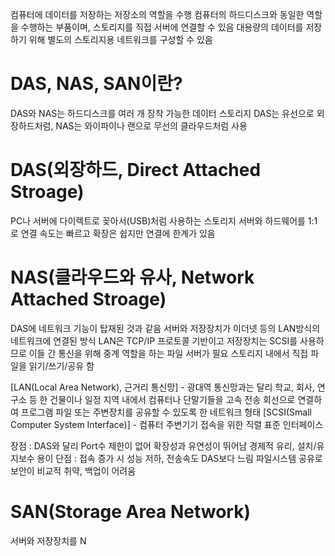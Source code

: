 
컴퓨터에 데이터를 저장하는 저장소의 역할을 수행
컴퓨터의 하드디스크와 동일한 역할을 수행하는 부품이며, 스토리지를 직접 서버에 연결할 수 있음
대용량의 데이터를 저장하기 위해 별도의 스토리지용 네트워크를 구성할 수 있음

# DAS, NAS, SAN이란?

DAS와 NAS는 하드디스크를 여러 개 장착 가능한 데이터 스토리지
DAS는 유선으로 외장하드처럼, NAS는 와이파이나 랜으로 무선의 클라우드처럼 사용


# DAS(외장하드, Direct Attached Stroage)

PC나 서버에 다이렉트로 꽂아서(USB)처럼 사용하는 스토리지
서버와 하드웨어를 1:1로 연결
속도는 빠르고 확장은 쉽지만 연결에 한계가 있음

# NAS(클라우드와 유사, Network Attached Stroage)

DAS에 네트워크 기능이 탑재된 것과 같음
서버와 저장장치가 이더넷 등의 LAN방식의 네트워크에 연결된 방식
LAN은 TCP/IP 프로토콜 기반이고 저장장치는 SCSI를 사용하므로 이들 간 통신을 위해
중계 역할을 하는 파일 서버가 필요
스토리지 내에서 직접 파일을 읽기/쓰기/공유 함

[LAN(Local Area Network), 근거리 통신망]
	- 광대역 통신망과는 달리 학교, 회사, 연구소 등 한 건물이나 일정 지역 내에서 컴퓨터나 단말기들을 고속 전송 회선으로 연결하여 프로그램 파일 또는 주변장치를 공유할 수 있도록 한 네트워크 형태
[SCSI(Small Computer System Interface)]
	- 컴퓨터 주변기기 접속을 위한 직렬 표준 인터페이스

장점 : DAS와 달리 Port수 제한이 없어 확장성과 유연성이 뛰어남
	  경제적 유리, 설치/유지보수 용이
단점 : 접속 증가 시 성능 저하, 전송속도 DAS보다 느림
	   파일시스템 공유로 보안이 비교적 취약, 백업이 어려움 

# SAN(Storage Area Network)

서버와 저장장치를 N

